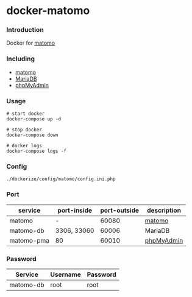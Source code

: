 # docker-matomo

### Introduction
Docker for [matomo](https://matomo.org/)

### Including
 - [matomo](https://hub.docker.com/_/matomo)
 - [MariaDB](https://hub.docker.com/_/mariadb)
 - [phpMyAdmin](https://hub.docker.com/r/phpmyadmin/phpmyadmin)

### Usage

```shell
# start docker
docker-compose up -d

# stop docker
docker-compose down

# docker logs
docker-compose logs -f
```

### Config
```shell
./dockerize/config/matomo/config.ini.php
```

### Port
| service  | port-inside | port-outside  | description |
|---|---|---|---|
| matomo  | - | 60080 | [matomo](http://localhost:60080) | 
| matomo-db | 3306, 33060 | 60006 | MariaDB |
| matomo-pma | 80 | 60010 | [phpMyAdmin](http://localhost:12010) |

### Password
| Service  | Username | Password  | 
|---|---|---|
| matomo-db | root | root |
